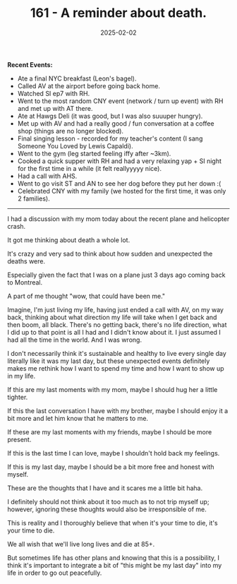 ﻿---
title: 161 - A reminder about death.
date: 2025-02-02
categories: ["daily"]
tags: posts

---
**Recent Events:** 

- Ate a final NYC breakfast (Leon's bagel).
- Called AV at the airport before going back home.
- Watched SI ep7 with RH.
- Went to the most random CNY event (network / turn up event) with RH and met up with AT there.
- Ate at Hawgs Deli (it was good, but I was also suuuper hungry).
- Met up with AV and had a really good / fun conversation at a coffee shop (things are no longer blocked).
- Final singing lesson - recorded for my teacher's content (I sang Someone You Loved by Lewis Capaldi).
- Went to the gym (leg started feeling iffy after ~3km).
- Cooked a quick supper with RH and had a very relaxing yap + SI night for the first time in a while (it felt reallyyyyy nice).
- Had a call with AHS.
- Went to go visit ST and AN to see her dog before they put her down :(
- Celebrated CNY with my family (we hosted for the first time, it was only 2 families).
---

I had a discussion with my mom today about the recent plane and helicopter crash.

It got me thinking about death a whole lot.

It's crazy and very sad to think about how sudden and unexpected the deaths were.

Especially given the fact that I was on a plane just 3 days ago coming back to Montreal.

A part of me thought "wow, that could have been me."

Imagine, I'm just living my life, having just ended a call with AV, on my way back, thinking about what direction my life will take when I get back and then boom, all black. There's no getting back, there's no life direction, what I did up to that point is all I had and I didn't know about it. I just assumed I had all the time in the world. And I was wrong.

I don't necessarily think it's sustainable and healthy to live every single day literally like it was my last day, but these unexpected events definitely makes me rethink how I want to spend my time and how I want to show up in my life.

If this are my last moments with my mom, maybe I should hug her a little tighter.

If this the last conversation I have with my brother, maybe I should enjoy it a bit more and let him know that he matters to me.

If these are my last moments with my friends, maybe I should be more present.

If this is the last time I can love, maybe I shouldn't hold back my feelings.

If this is my last day, maybe I should be a bit more free and honest with myself.

These are the thoughts that I have and it scares me a little bit haha.

I definitely should not think about it too much as to not trip myself up; however, ignoring these thoughts would also be irresponsible of me.

This is reality and I thoroughly believe that when it's your time to die, it's your time to die.

We all wish that we'll live long lives and die at 85+.

But sometimes life has other plans and knowing that this is a possibility, I think it's important to integrate a bit of "this might be my last day" into my life in order to go out peacefully.

